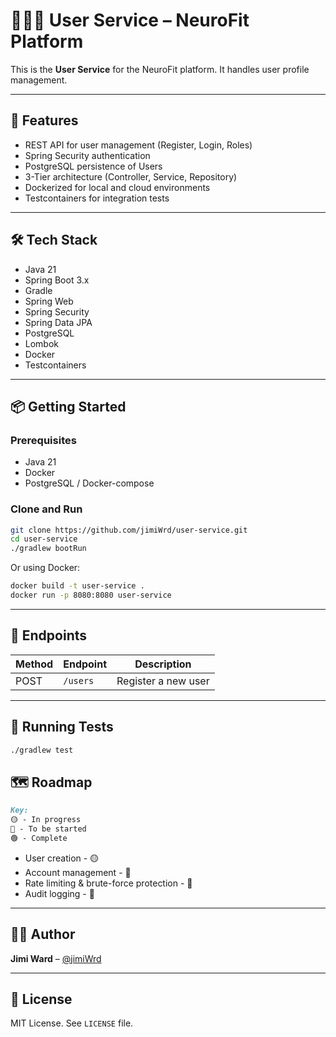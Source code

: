 # 👨🏻‍💻 User Service – NeuroFit Platform

This is the **User Service** for the NeuroFit platform. It handles user profile management.

---

## 🚀 Features

- REST API for user management (Register, Login, Roles)
- Spring Security authentication
- PostgreSQL persistence of Users
- 3-Tier architecture (Controller, Service, Repository)
- Dockerized for local and cloud environments
- Testcontainers for integration tests

---

## 🛠️ Tech Stack

- Java 21
- Spring Boot 3.x
- Gradle
- Spring Web
- Spring Security
- Spring Data JPA
- PostgreSQL
- Lombok
- Docker
- Testcontainers


---

## 📦 Getting Started

### Prerequisites

- Java 21
- Docker
- PostgreSQL / Docker-compose

### Clone and Run

```bash
git clone https://github.com/jimiWrd/user-service.git
cd user-service
./gradlew bootRun
````

Or using Docker:

```bash
docker build -t user-service .
docker run -p 8080:8080 user-service
```

---

## 🔐 Endpoints

| Method | Endpoint | Description            |
| ------ |----------| ---------------------- |
| POST   | `/users` | Register a new user    |

---

## 🧪 Running Tests

```bash
./gradlew test
```

## 🗺️ Roadmap

```markdown
Key:
🟡 - In progress
🔴 - To be started
🟢 - Complete
```

* User creation - 🟡
* Account management - 🔴
* Rate limiting & brute-force protection - 🔴
* Audit logging - 🔴

--- 
## 🧑‍💻 Author

**Jimi Ward** – [@jimiWrd](https://github.com/jimiWrd)

---

## 📝 License

MIT License. See `LICENSE` file.


